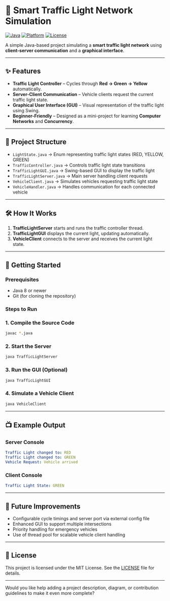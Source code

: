 # 🚦 Smart Traffic Light Network Simulation

[![Java](https://img.shields.io/badge/Java-8%2B-blue)](https://www.oracle.com/java/)
[![Platform](https://img.shields.io/badge/Platform-Desktop-lightgrey)]()
[![License](https://img.shields.io/badge/License-MIT-green)](LICENSE)

A simple Java-based project simulating a **smart traffic light network** using **client-server communication** and a **graphical interface**.

---

## ✨ Features
- **Traffic Light Controller** – Cycles through **Red → Green → Yellow** automatically.
- **Server-Client Communication** – Vehicle clients request the current traffic light state.
- **Graphical User Interface (GUI)** – Visual representation of the traffic light using Swing.
- **Beginner-Friendly** – Designed as a mini-project for learning **Computer Networks** and **Concurrency**.

---

## 📂 Project Structure
- `LightState.java` → Enum representing traffic light states (RED, YELLOW, GREEN)
- `TrafficController.java` → Controls traffic light state transitions
- `TrafficLightGUI.java` → Swing-based GUI to display the traffic light
- `TrafficLightServer.java` → Main server handling client requests
- `VehicleClient.java` → Simulates vehicles requesting traffic light state
- `VehicleHandler.java` → Handles communication for each connected vehicle

---

## 🛠 How It Works
1. **TrafficLightServer** starts and runs the traffic controller thread.
2. **TrafficLightGUI** displays the current light, updating automatically.
3. **VehicleClient** connects to the server and receives the current light state.

---

## 🚀 Getting Started

### Prerequisites
- Java 8 or newer
- Git (for cloning the repository)

### Steps to Run

### 1. Compile the Source Code
```bash
javac *.java
```

### 2. Start the Server
```bash
java TrafficLightServer
```

### 3. Run the GUI (Optional)
```bash
java TrafficLightGUI
```

### 4. Simulate a Vehicle Client
```bash
java VehicleClient
```

---

## 📺 Example Output

### Server Console
```yaml
Traffic Light changed to: RED  
Traffic Light changed to: GREEN  
Vehicle Request: Vehicle arrived
```

### Client Console
```yaml
Traffic Light State: GREEN
```

---

## 🔮 Future Improvements

- Configurable cycle timings and server port via external config file  
- Enhanced GUI to support multiple intersections  
- Priority handling for emergency vehicles  
- Use of thread pool for scalable vehicle client handling  

---

## 📄 License

This project is licensed under the MIT License. See the [LICENSE](LICENSE) file for details.

---

Would you like help adding a project description, diagram, or contribution guidelines to make it even more complete?
